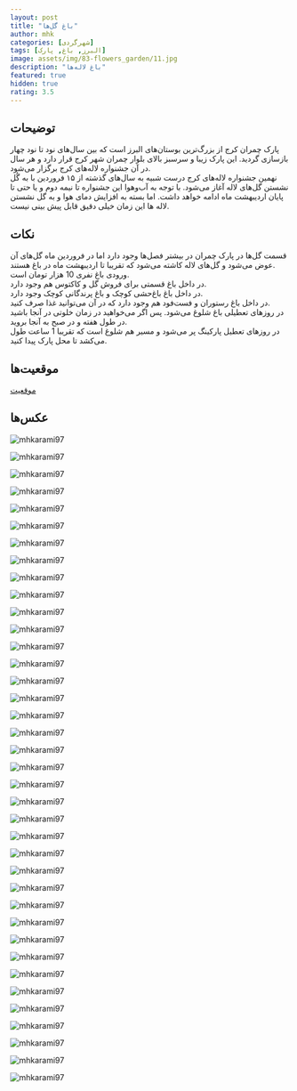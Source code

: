 ```yaml
---
layout: post
title: "باغ گل‌ها"
author: mhk
categories: [شهر‌گردی]
tags: [البرز, باغ, پارک]
image: assets/img/83-flowers_garden/11.jpg
description: "باغ لاله‌ها"
featured: true
hidden: true
rating: 3.5
---
```


## توضیحات
پارک چمران کرج از بزرگ‌ترین بوستان‌های البرز است که بین سال‌های نود تا نود چهار بازسازی گردید. این پارک زیبا و سرسبز بالای بلوار چمران شهر کرج قرار دارد و هر سال در آن جشنواره لاله‌های کرج برگزار می‌شود.  
نهمین جشنواره لاله‌های کرج درست شبیه به سال‌های گذشته از ۱۵ فروردین با به گُل نشستن گل‌های لاله آغاز می‌شود. با توجه به آب‌وهوا این جشنواره تا نیمه دوم و یا حتی تا پایان اردیبهشت ماه ادامه خواهد داشت. اما بسته به افزایش دمای هوا و به گل نشستن لاله ها این زمان خیلی دقیق قابل پیش بینی نیست.

## نکات
قسمت گل‌ها در پارک چمران در بیشتر فصل‌ها وجود دارد اما در فروردین ماه گل‌های آن عوض می‌شود و گل‌های لاله کاشته می‌شود که تقریبا تا اردیبهشت ماه در باغ هستند.  
ورودی باغ نفری 10 هزار تومان است.  
در داخل باغ قسمتی برای فروش گل و کاکتوس هم وجود دارد.  
در داخل باغ باغ‌حشی کوچک و باغ پرندگانی کوچک وجود دارد.  
در داخل باغ رستوران و فست‌فود هم وجود دارد که در آن می‌توانید غذا صرف کنید.  
در روز‌های تعطیلی باغ شلوغ می‌شود. پس اگر می‌خواهید در زمان خلوتی در آنجا باشید در طول هفته و در صبح به آنجا بروید.  
در روزهای تعطیل پارکینگ پر می‌شود و مسیر هم شلوغ است که تقریبا 1 ساعت طول می‌کشد تا محل پارک پیدا کنید.  

## موقعیت‌ها
[موقعیت](https://www.google.com/maps/place/Flowers+Garden/@35.7936099,50.9906694,14.77z/data=!4m15!1m8!3m7!1s0x3f8d9560e50ce2cd:0xfe8f3fce8ca67cd5!2sLaleh+Park,+Qalamestan,+Karaj,+Alborz+Province!3b1!8m2!3d35.7939933!4d50.9894286!16s%2Fg%2F11bvtkd_yl!3m5!1s0x3f8d955799127c9b:0x2941ab8227b7ae53!8m2!3d35.8003882!4d51.0029655!16s%2Fg%2F11cp5dfdgq)  

## عکس‌ها
![mhkarami97](/assets/img/83-flowers_garden/01.jpg)  

![mhkarami97](/assets/img/83-flowers_garden/02.jpg)  

![mhkarami97](/assets/img/83-flowers_garden/03.jpg)  

![mhkarami97](/assets/img/83-flowers_garden/04.jpg)  

![mhkarami97](/assets/img/83-flowers_garden/05.jpg)  

![mhkarami97](/assets/img/83-flowers_garden/06.jpg)  

![mhkarami97](/assets/img/83-flowers_garden/07.jpg)  

![mhkarami97](/assets/img/83-flowers_garden/08.jpg)  

![mhkarami97](/assets/img/83-flowers_garden/09.jpg)  

![mhkarami97](/assets/img/83-flowers_garden/10.jpg)  

![mhkarami97](/assets/img/83-flowers_garden/11.jpg)  

![mhkarami97](/assets/img/83-flowers_garden/12.jpg)  

![mhkarami97](/assets/img/83-flowers_garden/13.jpg)  

![mhkarami97](/assets/img/83-flowers_garden/14.jpg)  

![mhkarami97](/assets/img/83-flowers_garden/15.jpg)  

![mhkarami97](/assets/img/83-flowers_garden/16.jpg)  

![mhkarami97](/assets/img/83-flowers_garden/17.jpg)  

![mhkarami97](/assets/img/83-flowers_garden/18.jpg)  

![mhkarami97](/assets/img/83-flowers_garden/19.jpg)  

![mhkarami97](/assets/img/83-flowers_garden/20.jpg)  

![mhkarami97](/assets/img/83-flowers_garden/21.jpg)  

![mhkarami97](/assets/img/83-flowers_garden/22.jpg)  

![mhkarami97](/assets/img/83-flowers_garden/23.jpg)  

![mhkarami97](/assets/img/83-flowers_garden/24.jpg)  

![mhkarami97](/assets/img/83-flowers_garden/25.jpg)  

![mhkarami97](/assets/img/83-flowers_garden/26.jpg)  

![mhkarami97](/assets/img/83-flowers_garden/27.jpg)  

![mhkarami97](/assets/img/83-flowers_garden/28.jpg)  

![mhkarami97](/assets/img/83-flowers_garden/29.jpg)  

![mhkarami97](/assets/img/83-flowers_garden/30.jpg)  

![mhkarami97](/assets/img/83-flowers_garden/31.jpg)  

![mhkarami97](/assets/img/83-flowers_garden/32.jpg)  

![mhkarami97](/assets/img/83-flowers_garden/33.jpg)  

![mhkarami97](/assets/img/83-flowers_garden/34.jpg)  

![mhkarami97](/assets/img/83-flowers_garden/35.jpg)  

![mhkarami97](/assets/img/83-flowers_garden/36.jpg)  

![mhkarami97](/assets/img/83-flowers_garden/37.jpg)  

![mhkarami97](/assets/img/83-flowers_garden/38.jpg)  